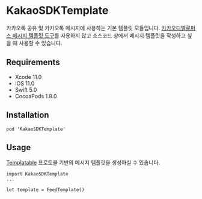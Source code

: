 # KakaoSDKTemplate

카카오톡 공유 및 카카오톡 메시지에 사용하는 기본 템플릿 모듈입니다. [카카오디벨로퍼스 메시지 템플릿 도구](https://developers.kakao.com/tool/template-builder/app)를 사용하지 않고 소스코드 상에서 메시지 템플릿을 작성하고 싶을 때 사용할 수 있습니다.

## Requirements
- Xcode 11.0
- iOS 11.0
- Swift 5.0
- CocoaPods 1.8.0

## Installation
```
pod 'KakaoSDKTemplate'
```

## Usage
[Templatable](Protocols/Templatable.html) 프로토콜 기반의 메시지 템플릿을 생성하실 수 있습니다.
```
import KakaoSDKTemplate
...

let template = FeedTemplate()
```

